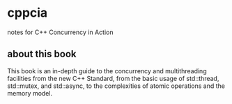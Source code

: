 # cppcia
notes for C++ Concurrency in Action 

## about this book
This book is an in-depth guide to the concurrency and multithreading facilities from the new C++ Standard, from the basic usage of std::thread, std::mutex, and std::async, to the complexities of atomic operations and the memory model.
